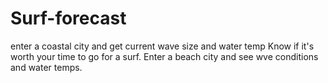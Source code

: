 # Surf-forecast
enter a coastal city and get current wave size and water temp
Know if it's worth your time to go for a surf. Enter a beach city and see wve conditions and water temps.
